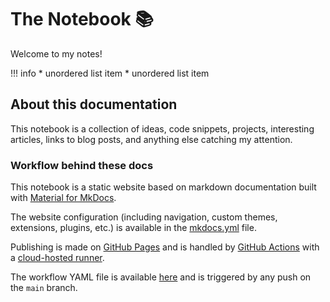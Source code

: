 # The Notebook :books:

Welcome to my notes!

!!! info
    * unordered list item
    * unordered list item

## About this documentation

This notebook is a collection of ideas, code snippets, projects, interesting articles, links to blog posts, and anything else catching my attention.

### Workflow behind these docs

This notebook is a static website based on markdown documentation built with [Material for MkDocs](https://squidfunk.github.io/mkdocs-material/).

The website configuration (including navigation, custom themes, extensions, plugins, etc.) is available in the [mkdocs.yml](https://github.com/sannae/the-notebook/blob/main/mkdocs.yml) file.

Publishing is made on [GitHub Pages](https://pages.github.com/) and is handled by [GitHub Actions](https://github.com/features/actions) with a [cloud-hosted runner](https://docs.github.com/en/actions/using-github-hosted-runners/about-github-hosted-runners). 

The workflow YAML file is available [here](https://github.com/sannae/the-notebook/blob/main/.github/workflows/ci.yaml) and is triggered by any push on the `main` branch.

